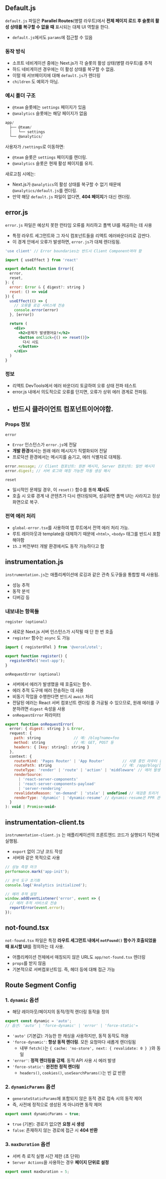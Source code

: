 ## Default.js

`default.js` 파일은 **Parallel Routes**(병렬 라우트)에서 **전체 페이지 로드 후 슬롯의 활성 상태를 복구할 수 없을 때** 표시되는 대체 UI 역할을 한다.

- `default.js`에서도 `params`에 접근할 수 있음

### 동작 방식

- 소프트 네비게이션 중에는 Next.js가 각 슬롯의 활성 상태(병렬 라우트)를 추적
- 하드 네비게이션 경우에는 이 활성 상태를 복구할 수 없음.
- 이럴 때 서브페이지에 대해 `default.js`가 렌더링
- `children` 도 예외가 아님.

### 예시 폴더 구조

- `@team` 슬롯에는 `settings` 페이지가 있음
- `@analytics` 슬롯에는 해당 페이지가 없음

```jsx
app/
  ├── @team/
  │   └── settings
  └── @analytics/
```

사용자가 `/settings`로 이동하면:

- `@team` 슬롯은 `settings` 페이지를 렌더링.
- `@analytics` 슬롯은 현재 활성 페이지를 유지.

새로고침 시에는:

- Next.js가 `@analytics`의 활성 상태를 복구할 수 없기 때문에 `@analytics/default.js`를 렌더링.
- 만약 해당 `default.js` 파일이 없다면, **404 페이지**가 대신 렌더링.

## error.js

`error.js` 파일은 예상치 못한 런타임 오류를 처리하고 폴백 UI를 제공하는 데 사용

- 특정 라우트 세그먼트와 그 자식 컴포넌트들을 리액트 에러바운더리로 감싼다.
- 이 경계 안에서 오류가 발생하면, `error.js`가 대체 렌더링됨.

```jsx
'use client' // Error boundaries는 반드시 Client Component여야 함

import { useEffect } from 'react'

export default function Error({
  error,
  reset,
}: {
  error: Error & { digest?: string }
  reset: () => void
}) {
  useEffect(() => {
    // 오류를 로깅 서비스에 전송
    console.error(error)
  }, [error])

  return (
    <div>
      <h2>문제가 발생했어요!</h2>
      <button onClick={() => reset()}>
        다시 시도
      </button>
    </div>
  )
}

```

### 정보

- 리액트 DevTools에서 에러 바운더리 토글하여 오류 상태 전파 테스트
- error.js 내에서 의도적으로 오류를 던지면, 오류가 상위 에러 경계로 전파됨.
- 반드시 클라이언트 컴포넌트이어야함.
  -

### Props 정보

`error`

- `Error` 인스턴스가 `error.js`에 전달
- **개발 환경**에서는 원래 에러 메시지가 직렬화되어 전달
- 프로덕션 환경에서는 메시지를 숨기고, 에러 식별자로 대체됨.

```jsx
error.message; // Client 컴포넌트: 원본 메시지, Server 컴포넌트: 일반 메시지
error.digest; // 서버 로그와 매칭 가능한 자동 생성 해시
```

`reset`

- 일시적인 문제일 경우, 이 `reset()` 함수를 통해 **재시도**
- 호출 시 오류 경계 내 콘텐츠가 다시 렌더링되며, 성공하면 폴백 UI는 사라지고 정상 화면으로 복구.

### 전역 에러 처리

- `global-error.tsx`를 사용하여 앱 루트에서 전역 에러 처리 가능.
- 루트 레이아웃과 template을 대체하기 때문에 `<html>`, `<body>` 태그를 반드시 포함해야함
- `15.2` 버전부터 개발 환경에서도 동작 가능하다고 함

## instrumentation.js

`instrumentation.js`는 애플리케이션에 로깅과 같은 관측 도구들을 통합할 때 사용됨.

- 성능 추적
- 동작 분석
- 디버깅 등

### 내보내는 항목들

`register (optional)`

- 새로운 Next.js 서버 인스턴스가 시작될 때 단 한 번 호출
- `register` 함수는 `async` 도 가능

```jsx
import { registerOTel } from '@vercel/otel';

export function register() {
  registerOTel('next-app');
}
```

`onRequestError (optional)`

- 서버에서 에러가 발생했을 때 호출되는 함수.
- 에러 추적 도구에 에러 전송하는 데 사용
- 비동기 작업을 수행한다면 반드시 `await` 처리
- 전달된 에러는 React 서버 컴포넌트 렌더링 중 가공될 수 있으므로, 원래 에러를 구분하려면 `digest` 속성을 사용
- `onRequestError` 파라미터

```jsx
export function onRequestError(
  error: { digest: string } & Error,
  request: {
    path: string               // 예: /blog?name=foo
    method: string             // 예: GET, POST 등
    headers: { [key: string]: string }
  },
  context: {
    routerKind: 'Pages Router' | 'App Router'        // 사용 중인 라우터 종류
    routePath: string                                // 예: /app/blog/[dynamic]
    routeType: 'render' | 'route' | 'action' | 'middleware' // 에러 발생 위치
    renderSource:
      | 'react-server-components'
      | 'react-server-components-payload'
      | 'server-rendering'
    revalidateReason: 'on-demand' | 'stale' | undefined // 재검증 트리거 여부
    renderType: 'dynamic' | 'dynamic-resume' // dynamic-resume은 PPR 관련
  }
): void | Promise<void>
```

## instrumentation-client.ts

`instrumentation-client.js` 는 애플리케이션의 프론트엔드 코드가 실행되기 직전에 실행됨.

- `export` 없이 그냥 코드 작성
- 서버와 같은 목적으로 사용

```jsx
// 성능 측정 마크
performance.mark('app-init');

// 분석 도구 초기화
console.log('Analytics initialized');

// 에러 추적 설정
window.addEventListener('error', event => {
  // 에러 추적 서비스로 전송
  reportError(event.error);
});
```

## not-found.tsx

`not-found.tsx` 파일은 특정 **라우트 세그먼트 내에서 `notFound()` 함수가 호출되었을 때 표시할 UI**를 정의하는 데 사용.

- 어플리케이션 전체에서 매칭되지 않은 URL도 `app/not-found.tsx` 렌더링
- `props`를 받지 않음
- 기본적으로 서버컴포넌트임. 즉, 헤더 등에 대해 접근 가능

## Route Segment Config

### 1. `dynamic` 옵션

- 해당 레이아웃/페이지의 동적/정적 렌더링 동작을 정의

```jsx
export const dynamic = 'auto';
// 옵션: 'auto' | 'force-dynamic' | 'error' | 'force-static'=
```

- `'auto'` (기본값): 가능한 한 캐싱을 사용하지만, 동적 동작도 허용
- `'force-dynamic'`: **항상 동적 렌더링**. 모든 요청마다 새롭게 렌더링됨
  - 내부 `fetch()`는 `{ cache: 'no-store', next: { revalidate: 0 } }`와 동일
- `'error'`: **정적 렌더링을 강제**. 동적 API 사용 시 에러 발생
- `'force-static'`: **완전한 정적 렌더링**
  - `headers()`, `cookies()`, `useSearchParams()`는 빈 값 반환

### 2. `dynamicParams` 옵션

- `generateStaticParams`에 포함되지 않은 동적 경로 접속 시의 동작 제어
- 즉, 사전에 정적으로 생성된 게 아니라면 동작 제어

```jsx
export const dynamicParams = true;
```

- `true` (기본): 경로가 없으면 **요청 시 생성**
- `false`: 존재하지 않는 경로에 접근 시 **404 반환**

### 3. `maxDuration` 옵션

- 서버 측 로직 실행 시간 제한 (초 단위)
- `Server Actions`을 사용하는 경우 **페이지 단위로 설정**

```jsx
export const maxDuration = 5;
```

